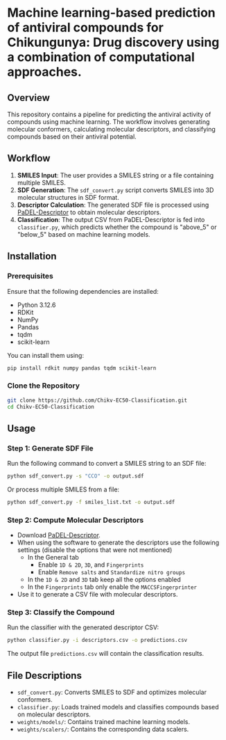# Machine learning-based prediction of antiviral compounds for Chikungunya: Drug discovery using a combination of computational approaches.

## Overview
This repository contains a pipeline for predicting the antiviral activity of compounds using machine learning. The workflow involves generating molecular conformers, calculating molecular descriptors, and classifying compounds based on their antiviral potential.

## Workflow
1. **SMILES Input**: The user provides a SMILES string or a file containing multiple SMILES.
2. **SDF Generation**: The `sdf_convert.py` script converts SMILES into 3D molecular structures in SDF format.
3. **Descriptor Calculation**: The generated SDF file is processed using [PaDEL-Descriptor](http://yapcwsoft.com/dd/padeldescriptor/) to obtain molecular descriptors.
4. **Classification**: The output CSV from PaDEL-Descriptor is fed into `classifier.py`, which predicts whether the compound is "above_5" or "below_5" based on machine learning models.

## Installation
### Prerequisites
Ensure that the following dependencies are installed:
- Python 3.12.6
- RDKit
- NumPy
- Pandas
- tqdm
- scikit-learn

You can install them using:
```sh
pip install rdkit numpy pandas tqdm scikit-learn
```

### Clone the Repository
```sh
git clone https://github.com/Chikv-EC50-Classification.git
cd Chikv-EC50-Classification
```

## Usage
### Step 1: Generate SDF File
Run the following command to convert a SMILES string to an SDF file:
```sh
python sdf_convert.py -s "CCO" -o output.sdf
```
Or process multiple SMILES from a file:
```sh
python sdf_convert.py -f smiles_list.txt -o output.sdf
```

### Step 2: Compute Molecular Descriptors
- Download [PaDEL-Descriptor](http://yapcwsoft.com/dd/padeldescriptor/).
- When using the software to generate the descriptors use the following settings (disable the options that were not mentioned)
  - In the General tab
    - Enable `1D & 2D`, `3D`, and `Fingerprints`
    - Enable `Remove salts` and `Standardize nitro groups`
  - In the `1D & 2D` and `3D` tab keep all the options enabled
  - In the `Fingerprints` tab only enable the `MACCSFingerprinter`
- Use it to generate a CSV file with molecular descriptors.

### Step 3: Classify the Compound
Run the classifier with the generated descriptor CSV:
```sh
python classifier.py -i descriptors.csv -o predictions.csv
```
The output file `predictions.csv` will contain the classification results.

## File Descriptions
- `sdf_convert.py`: Converts SMILES to SDF and optimizes molecular conformers.
- `classifier.py`: Loads trained models and classifies compounds based on molecular descriptors.
- `weights/models/`: Contains trained machine learning models.
- `weights/scalers/`: Contains the corresponding data scalers.
